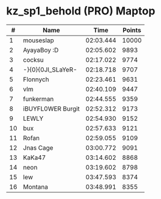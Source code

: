 # kz_sp1_behold (PRO) Maptop

|  # | Name | Time | Points |
|-------------- | -------------- | -------------- | -------------- | 
| 1 | mouseslap | 02:03.444 | 10000 | 
| 2 | AyayaBoy :D | 02:05.602 | 9893 | 
| 3 | cocksu | 02:17.022 | 9774 | 
| 4 | -}{0}{0JI_SLaYeR- | 02:18.718 | 9707 | 
| 5 | Flonnych | 02:23.461 | 9631 | 
| 6 | vlm | 02:40.109 | 9447 | 
| 7 | funkerman | 02:44.555 | 9359 | 
| 8 | iBUYFL0WER Burgit | 02:52.312 | 9173 | 
| 9 | LEWLY | 02:54.930 | 9152 | 
| 10 | bux | 02:57.633 | 9121 | 
| 11 | Rofan | 02:59.055 | 9109 | 
| 12 | Jnas Cage | 03:00.772 | 9091 | 
| 13 | KaKa47 | 03:14.602 | 8868 | 
| 14 | neon | 03:19.602 | 8798 | 
| 15 | lew | 03:47.593 | 8374 | 
| 16 | Montana | 03:48.991 | 8355 | 

